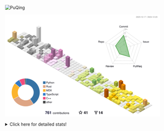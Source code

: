 ![PuQing](https://user-images.githubusercontent.com/27223114/171565019-9a56fae6-b08b-421f-99db-7e830da42371.png)

![](./profile-3d-contrib/profile-season-animate.svg)

<details>
<summary>Click here for detailed stats!</summary>

<!--START_SECTION:waka-->
![Lines of code](https://img.shields.io/badge/From%20Hello%20World%20I%27ve%20Written-1.6%20million%20lines%20of%20code-blue)

**🐱 My GitHub Data** 

> 📦 414.3 kB Used in GitHub's Storage 
 > 
> 🏆 741 Contributions in the Year 2024
 > 
> 🚫 Not Opted to Hire
 > 
> 📜 38 Public Repositories 
 > 
> 🔑 32 Private Repositories 
 > 
**I'm an Early 🐤** 

```text
🌞 Morning                635 commits         ██░░░░░░░░░░░░░░░░░░░░░░░   07.57 % 
🌆 Daytime                3649 commits        ███████████░░░░░░░░░░░░░░   43.51 % 
🌃 Evening                1935 commits        ██████░░░░░░░░░░░░░░░░░░░   23.07 % 
🌙 Night                  2167 commits        ██████░░░░░░░░░░░░░░░░░░░   25.84 % 
```


📊 **This Week I Spent My Time On** 

```text
💬 Programming Languages: 
C++                      9 hrs 47 mins       ███████░░░░░░░░░░░░░░░░░░   27.45 % 
Other                    5 hrs 26 mins       ████░░░░░░░░░░░░░░░░░░░░░   15.26 % 
CLI                      5 hrs 6 mins        ████░░░░░░░░░░░░░░░░░░░░░   14.29 % 
PPTMan                   4 hrs 4 mins        ███░░░░░░░░░░░░░░░░░░░░░░   11.43 % 
Python                   3 hrs 11 mins       ██░░░░░░░░░░░░░░░░░░░░░░░   08.94 % 

🔥 Editors: 
VS Code                  18 hrs 2 mins       █████████████░░░░░░░░░░░░   50.52 % 
Terminal                 5 hrs 6 mins        ████░░░░░░░░░░░░░░░░░░░░░   14.29 % 
MicrosoftPowerPoint      4 hrs 4 mins        ███░░░░░░░░░░░░░░░░░░░░░░   11.43 % 
Telegram                 3 hrs 19 mins       ██░░░░░░░░░░░░░░░░░░░░░░░   09.30 % 
Mail                     1 hr 48 mins        █░░░░░░░░░░░░░░░░░░░░░░░░   05.08 % 

💻 Operating System: 
Mac                      17 hrs 46 mins      ████████████░░░░░░░░░░░░░   49.80 % 
WSL                      14 hrs 15 mins      ██████████░░░░░░░░░░░░░░░   39.94 % 
Linux                    3 hrs 39 mins       ███░░░░░░░░░░░░░░░░░░░░░░   10.27 % 
```


<!--END_SECTION:waka-->
</details>
